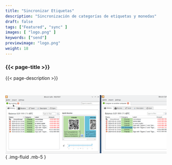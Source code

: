 ```yaml
---
title: "Sincronizar Etiquetas"
description: "Sincronización de categorías de etiquetas y monedas"
draft: false
tags: ["Featured", "sync" ]
images: [ "logo.png" ]
keywords: ["send"]
previewimage: "logo.png"
weight: 18
---
```


### {{< page-title >}} 
{{< page-description >}} 

<br>


![](https://raw.githubusercontent.com/andreasgriffin/bitcoin-safe/refs/heads/main/docs/label-sync.gif)
{ .img-fluid .mb-5 }

